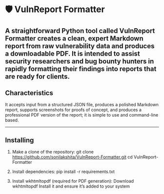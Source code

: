 # 🛡️ VulnReport Formatter

A straightforward Python tool called **VulnReport Formatter** creates a clean, expert Markdown report from raw vulnerability data and produces a downloadable PDF.
It is intended to assist security researchers and bug bounty hunters in rapidly formatting their findings into reports that are ready for clients.
---------------------------------------------------------------------------------
## Characteristics

It accepts input from a structured JSON file, produces a polished Markdown report, supports screenshots for proofs of concept, and  produces a professional PDF version of the report;
it is simple to use and command-line based.

----------------------------------------------

## Installing

1. Make a clone of the repository:
git clone https://github.com/sonilakshita/VulnReport-Formatter.git
cd VulnReport-Formatter


2. Install dependencies:
pip install -r requirements.txt


3. Install wkhtmltopdf (required for PDF generation):
Download wkhtmltopdf
Install it and ensure it’s added to your system 
